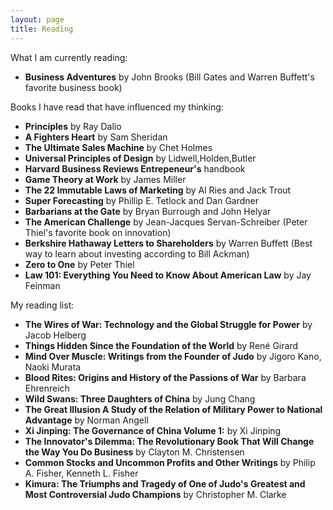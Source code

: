 ```yaml
---
layout: page
title: Reading
---
```


What I am currently reading: 
* **Business Adventures** by John Brooks (Bill Gates and Warren Buffett's favorite business book)

Books I have read that have influenced my thinking:

* **Principles** by Ray Dalio
* **A Fighters Heart** by Sam Sheridan
* **The Ultimate Sales Machine** by Chet Holmes
* **Universal Principles of Design** by Lidwell,Holden,Butler
* **Harvard Business Reviews Entrepeneur's** handbook 
* **Game Theory at Work** by James Miller
* **The 22 Immutable Laws of Marketing** by Al Ries and Jack Trout 
* **Super Forecasting** by Phillip E. Tetlock and Dan Gardner 
* **Barbarians at the Gate** by Bryan Burrough and John Helyar 
* **The American Challenge** by Jean-Jacques Servan-Schreiber (Peter Thiel's favorite book on innovation)
* **Berkshire Hathaway Letters to Shareholders** by Warren Buffett (Best way to learn about investing according to Bill Ackman)
* **Zero to One** by Peter Thiel
* **Law 101: Everything You Need to Know About American Law** by Jay Feinman

My reading list:

* **The Wires of War: Technology and the Global Struggle for Power** by Jacob Helberg
* **Things Hidden Since the Foundation of the World** by René Girard
* **Mind Over Muscle: Writings from the Founder of Judo** by Jigoro Kano, Naoki Murata
* **Blood Rites: Origins and History of the Passions of War** by Barbara Ehrenreich
* **Wild Swans: Three Daughters of China** by Jung Chang
* **The Great Illusion A Study of the Relation of Military Power to National Advantage** by Norman Angell 
* **Xi Jinping: The Governance of China Volume 1:** by Xi Jinping 
* **The Innovator's Dilemma: The Revolutionary Book That Will Change the Way You Do Business** by Clayton M. Christensen 
* **Common Stocks and Uncommon Profits and Other Writings** by Philip A. Fisher, Kenneth L. Fisher
* **Kimura: The Triumphs and Tragedy of One of Judo's Greatest and Most Controversial Judo Champions** by Christopher M. Clarke 

